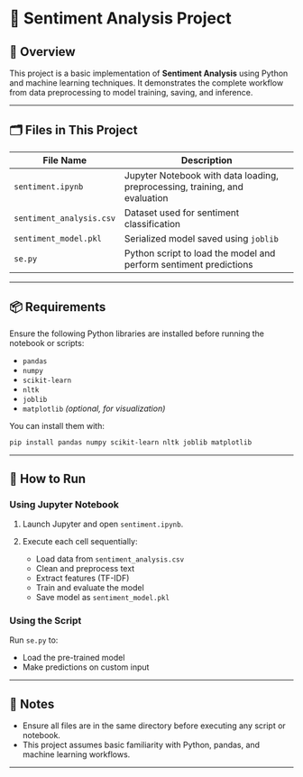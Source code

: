 
# 💬 Sentiment Analysis Project

## 📌 Overview

This project is a basic implementation of **Sentiment Analysis** using Python and machine learning techniques. It demonstrates the complete workflow from data preprocessing to model training, saving, and inference.

---

## 🗂️ Files in This Project

| File Name                | Description                                                                 |
|--------------------------|-----------------------------------------------------------------------------|
| `sentiment.ipynb`        | Jupyter Notebook with data loading, preprocessing, training, and evaluation |
| `sentiment_analysis.csv` | Dataset used for sentiment classification                                   |
| `sentiment_model.pkl`    | Serialized model saved using `joblib`                                       |
| `se.py`                  | Python script to load the model and perform sentiment predictions           |

---

## 📦 Requirements

Ensure the following Python libraries are installed before running the notebook or scripts:

- `pandas`  
- `numpy`  
- `scikit-learn`  
- `nltk`  
- `joblib`  
- `matplotlib` *(optional, for visualization)*

You can install them with:

```bash
pip install pandas numpy scikit-learn nltk joblib matplotlib
````

---

## 🚀 How to Run

### Using Jupyter Notebook

1. Launch Jupyter and open `sentiment.ipynb`.
2. Execute each cell sequentially:

   * Load data from `sentiment_analysis.csv`
   * Clean and preprocess text
   * Extract features (TF-IDF)
   * Train and evaluate the model
   * Save model as `sentiment_model.pkl`

### Using the Script

Run `se.py` to:

* Load the pre-trained model
* Make predictions on custom input

---

## 📝 Notes

* Ensure all files are in the same directory before executing any script or notebook.
* This project assumes basic familiarity with Python, pandas, and machine learning workflows.

---



```
